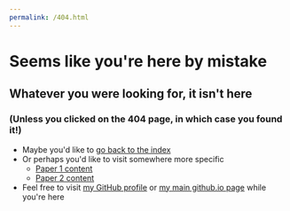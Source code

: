 ```yaml
---
permalink: /404.html
---
```

# Seems like you're here by mistake

## Whatever you were looking for, it isn't here

### (Unless you clicked on the 404 page, in which case you found it!)

- Maybe you'd like to [go back to the index](./index.html)
- Or perhaps you'd like to visit somewhere more specific
    - [Paper 1 content](./Paper_1/)
    - [Paper 2 content](./Paper_2/)
- Feel free to visit [my GitHub profile](https://github.com/Starwort) or [my main github.io page](https://starwort.github.io) while you're here
